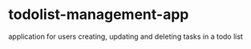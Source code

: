 # todolist-management-app
application for users creating, updating and deleting tasks in a todo list
